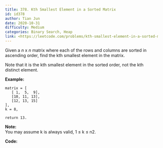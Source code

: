 ```yaml
---
title: 378. Kth Smallest Element in a Sorted Matrix
id: id378
author: Tian Jun
date: 2020-10-31
difficulty: Medium
categories: Binary Search, Heap
link: <https://leetcode.com/problems/kth-smallest-element-in-a-sorted-matrix/description/>
---
```


Given a _n_ x _n_ matrix where each of the rows and columns are sorted in
ascending order, find the kth smallest element in the matrix.

Note that it is the kth smallest element in the sorted order, not the kth
distinct element.

**Example:**
            matrix = [       [ 1,  5,  9],       [10, 11, 13],       [12, 13, 15]    ],    k = 8,        return 13.    

**Note:**  
You may assume k is always valid, 1 ≤ k ≤ n2.


**Code:**

